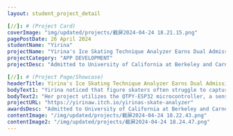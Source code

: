 ```yaml
---
layout: student_project_detail

[//]: # (Project Card)
coverImage: "img/updated/projects/截屏2024-04-24 18.21.15.png"
pagePostDate: 26 April 2024
studentName: "Yirina"
projectName: "Yirina's Ice Skating Technique Analyzer Earns Dual Admission to UCB and CMU"
projectCategory: "APP DEVELOPMENT"
projectDesc: "Admitted to University of California at Berkeley and Carnegie Mellon University"

[//]: # (Project Page/Showcase)
headerTitle: Yirina's Ice Skating Technique Analyzer Earns Dual Admission to UCB and CMU
bodyText1: "Yirina noticed that figure skaters often struggle to capture detailed movements on ice without video monitoring. To address this, she designed and developed an ice skating technique analyzer."
bodyText2: "Her project utilizes the QTPY-ESP32 microcontroller, a sensor board, and an SD card reader. These tools allow athletes to record and replay their movements on ice in real time, providing precise analysis of their steps and technical movements."
projectURL: "https://yirinaw.itch.io/yirinas-skate-analyzer"
awardsDesc: "Admitted to University of California at Berkeley and Carnegie Mellon University"
contentImage: "/img/updated/projects/截屏2024-04-24 18.22.43.png"
contentImage2: "/img/updated/projects/截屏2024-04-24 18.24.47.png"
---
```

